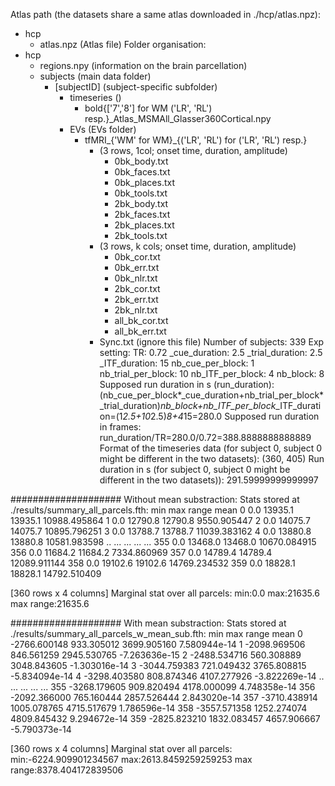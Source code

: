 Atlas path (the datasets share a same atlas downloaded in ./hcp/atlas.npz):
- hcp
	- atlas.npz (Atlas file)
Folder organisation:
- hcp
	- regions.npy (information on the brain parcellation)
	- subjects (main data folder)
		- [subjectID] (subject-specific subfolder)
			- timeseries ()
				- bold{['7','8'] for WM ('LR', 'RL') resp.}_Atlas_MSMAll_Glasser360Cortical.npy
			- EVs (EVs folder)
				- tfMRI_{'WM' for WM}_{('LR', 'RL') for ('LR', 'RL') resp.}
					- (3 rows, 1col; onset time, duration, amplitude)
						- 0bk_body.txt
						- 0bk_faces.txt
						- 0bk_places.txt
						- 0bk_tools.txt
						- 2bk_body.txt
						- 2bk_faces.txt
						- 2bk_places.txt
						- 2bk_tools.txt
					- (3 rows, k cols; onset time, duration, amplitude)
						- 0bk_cor.txt
						- 0bk_err.txt
						- 0bk_nlr.txt
						- 2bk_cor.txt
						- 2bk_err.txt
						- 2bk_nlr.txt
						- all_bk_cor.txt
						- all_bk_err.txt
					 - Sync.txt (ignore this file)
Number of subjects: 339
Exp setting:
	TR: 0.72
	_cue_duration: 2.5
	_trial_duration: 2.5
	_ITF_duration: 15
	nb_cue_per_block: 1
	nb_trial_per_block: 10
	nb_ITF_per_block: 4
	nb_block: 8
	Supposed run duration in s (run_duration): (nb_cue_per_block*_cue_duration+nb_trial_per_block*_trial_duration)*nb_block+nb_ITF_per_block*_ITF_duration=(1*2.5+10*2.5)*8+4*15=280.0
	Supposed run duration in frames: run_duration/TR=280.0/0.72=388.8888888888889
Format of the timeseries data (for subject 0, subject 0 might be different in the two datasets): (360, 405)
Run duration in s (for subject 0, subject 0 might be different in the two datasets)): 291.59999999999997

####################
Without mean substraction:
Stats stored at ./results/summary_all_parcels.fth:
     min      max    range          mean
0    0.0  13935.1  13935.1  10988.495864
1    0.0  12790.8  12790.8   9550.905447
2    0.0  14075.7  14075.7  10895.796251
3    0.0  13788.7  13788.7  11039.383162
4    0.0  13880.8  13880.8  10581.983598
..   ...      ...      ...           ...
355  0.0  13468.0  13468.0  10670.084915
356  0.0  11684.2  11684.2   7334.860969
357  0.0  14789.4  14789.4  12089.911144
358  0.0  19102.6  19102.6  14769.234532
359  0.0  18828.1  18828.1  14792.510409

[360 rows x 4 columns]
Marginal stat over all parcels:
	min:0.0
	max:21635.6
	max range:21635.6

####################
With mean substraction:
Stats stored at ./results/summary_all_parcels_w_mean_sub.fth:
             min          max        range          mean
0   -2766.600148   933.305012  3699.905160  7.580944e-14
1   -2098.969506   846.561259  2945.530765 -7.263636e-15
2   -2488.534716   560.308889  3048.843605 -1.303016e-14
3   -3044.759383   721.049432  3765.808815 -5.834094e-14
4   -3298.403580   808.874346  4107.277926 -3.822269e-14
..           ...          ...          ...           ...
355 -3268.179605   909.820494  4178.000099  4.748358e-14
356 -2092.366000   765.160444  2857.526444  2.843020e-14
357 -3710.438914  1005.078765  4715.517679  1.786596e-14
358 -3557.571358  1252.274074  4809.845432  9.294672e-14
359 -2825.823210  1832.083457  4657.906667 -5.790373e-14

[360 rows x 4 columns]
Marginal stat over all parcels:
	min:-6224.909901234567
	max:2613.8459259259253
	max range:8378.404172839506
